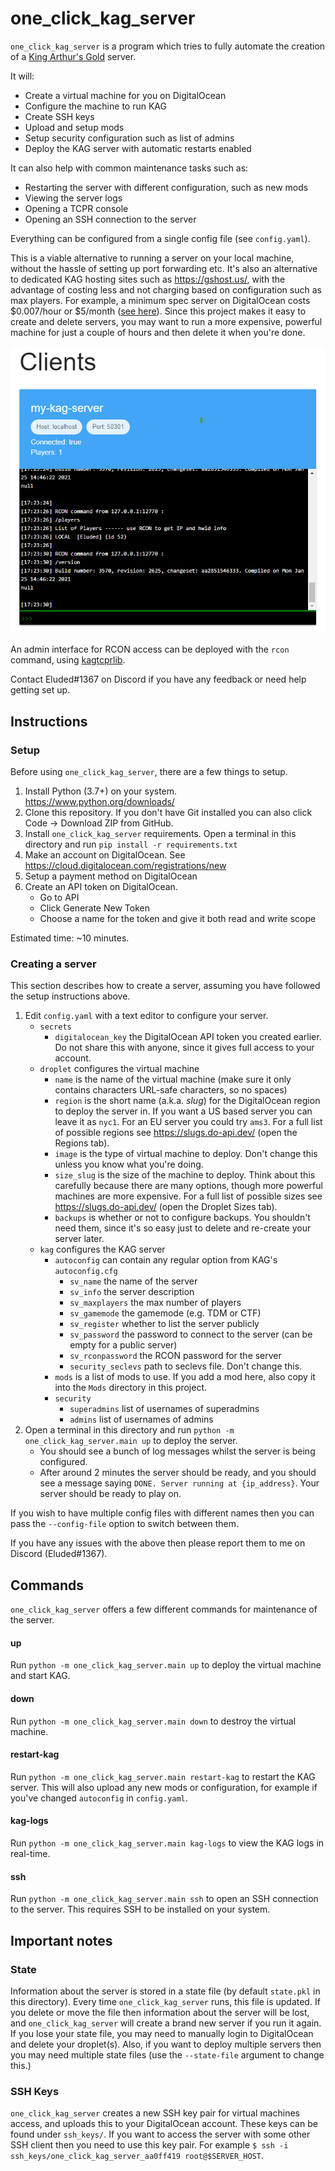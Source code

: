one_click_kag_server
=====

`one_click_kag_server` is a program which tries to fully automate the creation of a [King Arthur's Gold](https://kag2d.com/en/) server.

It will:
* Create a virtual machine for you on DigitalOcean
* Configure the machine to run KAG
* Create SSH keys
* Upload and setup mods
* Setup security configuration such as list of admins
* Deploy the KAG server with automatic restarts enabled

It can also help with common maintenance tasks such as:
* Restarting the server with different configuration, such as new mods
* Viewing the server logs
* Opening a TCPR console
* Opening an SSH connection to the server

Everything can be configured from a single config file (see `config.yaml`).

This is a viable alternative to running a server on your local machine, without the hassle of setting up port forwarding etc. It's also an alternative to dedicated KAG hosting sites such as https://gshost.us/, with the advantage of costing less and not charging based on configuration such as max players. For example, a minimum spec server on DigitalOcean costs $0.007/hour or $5/month ([see here](https://slugs.do-api.dev/)). Since this project makes it easy to create and delete servers, you may want to run a more expensive, powerful machine for just a couple of hours and then delete it when you're done.

![kagtcprlib example](docs/kagtcprlib-example.png)

An admin interface for RCON access can be deployed with the `rcon` command, using [kagtcprlib](https://github.com/benjamingorman/kagtcprlib).

Contact Eluded#1367 on Discord if you have any feedback or need help getting set up.

## Instructions

### Setup

Before using `one_click_kag_server`, there are a few things to setup.

1. Install Python (3.7+) on your system. https://www.python.org/downloads/
1. Clone this repository. If you don't have Git installed you can also click Code -> Download ZIP from GitHub.
1. Install `one_click_kag_server` requirements. Open a terminal in this directory and run `pip install -r requirements.txt`
1. Make an account on DigitalOcean. See https://cloud.digitalocean.com/registrations/new
1. Setup a payment method on DigitalOcean
1. Create an API token on DigitalOcean.
    * Go to API
    * Click Generate New Token
    * Choose a name for the token and give it both read and write scope

Estimated time: ~10 minutes.

### Creating a server

This section describes how to create a server, assuming you have followed the setup instructions above.

1. Edit `config.yaml` with a text editor to configure your server.
    * `secrets`
        * `digitalocean_key` the DigitalOcean API token you created earlier. Do not share this with anyone, since it gives full access to your account.
    * `droplet` configures the virtual machine
        * `name` is the name of the virtual machine (make sure it only contains characters URL-safe characters, so no spaces)
        * `region` is the short name (a.k.a. *slug*) for the DigitalOcean region to deploy the server in. If you want a US based server you can leave it as `nyc1`. For an EU server you could try `ams3`. For a full list of possible regions see https://slugs.do-api.dev/ (open the Regions tab).
        * `image` is the type of virtual machine to deploy. Don't change this unless you know what you're doing.
        * `size_slug` is the size of the machine to deploy. Think about this carefully because there are many options, though more powerful machines are more expensive. For a full list of possible sizes see https://slugs.do-api.dev/ (open the Droplet Sizes tab).
        * `backups` is whether or not to configure backups. You shouldn't need them, since it's so easy just to delete and re-create your server later.
    * `kag` configures the KAG server
        * `autoconfig` can contain any regular option from KAG's `autoconfig.cfg`
            * `sv_name` the name of the server
            * `sv_info` the server description
            * `sv_maxplayers` the max number of players
            * `sv_gamemode` the gamemode (e.g. TDM or CTF)
            * `sv_register` whether to list the server publicly
            * `sv_password` the password to connect to the server (can be empty for a public server)
            * `sv_rconpassword` the RCON password for the server
            * `security_seclevs` path to seclevs file. Don't change this.
        * `mods` is a list of mods to use. If you add a mod here, also copy it into the `Mods` directory in this project.
        * `security`
            * `superadmins` list of usernames of superadmins
            * `admins` list of usernames of admins
1. Open a terminal in this directory and run `python -m one_click_kag_server.main up` to deploy the server.
    * You should see a bunch of log messages whilst the server is being configured.
    * After around 2 minutes the server should be ready, and you should see a message saying `DONE. Server running at {ip_address}`. Your server should be ready to play on.

If you wish to have multiple config files with different names then you can pass the `--config-file` option to switch between them.

If you have any issues with the above then please report them to me on Discord (Eluded#1367).

## Commands

`one_click_kag_server` offers a few different commands for maintenance of the server.

#### up

Run `python -m one_click_kag_server.main up` to deploy the virtual machine and start KAG.

#### down

Run `python -m one_click_kag_server.main down` to destroy the virtual machine.

#### restart-kag

Run `python -m one_click_kag_server.main restart-kag` to restart the KAG server. This will also upload any new mods or configuration, for example if you've changed `autoconfig` in `config.yaml`.

#### kag-logs

Run `python -m one_click_kag_server.main kag-logs` to view the KAG logs in real-time.

#### ssh

Run `python -m one_click_kag_server.main ssh` to open an SSH connection to the server. This requires SSH to be installed on your system.

## Important notes

### State

Information about the server is stored in a state file (by default `state.pkl` in this directory). Every time `one_click_kag_server` runs, this file is updated. If you delete or move the file then information about the server will be lost, and `one_click_kag_server` will create a brand new server if you run it again. If you lose your state file, you may need to manually login to DigitalOcean and delete your droplet(s). Also, if you want to deploy multiple servers then you may need multiple state files (use the `--state-file` argument to change this.)

### SSH Keys

`one_click_kag_server` creates a new SSH key pair for virtual machines access, and uploads this to your DigitalOcean account. These keys can be found under `ssh_keys/`. If you want to access the server with some other SSH client then you need to use this key pair. For example `$ ssh -i ssh_keys/one_click_kag_server_aa0ff419 root@$SERVER_HOST`.